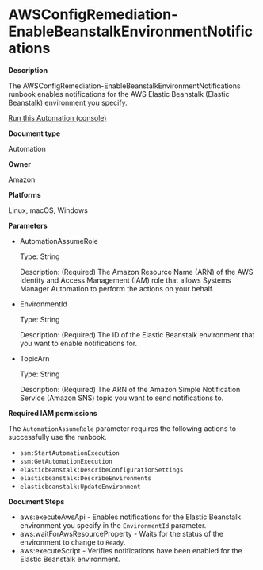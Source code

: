 # AWSConfigRemediation\-EnableBeanstalkEnvironmentNotifications<a name="automation-aws-enable-eb-notifications"></a>

**Description**

The AWSConfigRemediation\-EnableBeanstalkEnvironmentNotifications runbook enables notifications for the AWS Elastic Beanstalk \(Elastic Beanstalk\) environment you specify\.

[Run this Automation \(console\)](https://console.aws.amazon.com/systems-manager/automation/execute/AWSConfigRemediation-EnableBeanstalkEnvironmentNotifications)

**Document type**

Automation

**Owner**

Amazon

**Platforms**

Linux, macOS, Windows

**Parameters**
+ AutomationAssumeRole

  Type: String

  Description: \(Required\) The Amazon Resource Name \(ARN\) of the AWS Identity and Access Management \(IAM\) role that allows Systems Manager Automation to perform the actions on your behalf\.
+ EnvironmentId

  Type: String

  Description: \(Required\) The ID of the Elastic Beanstalk environment that you want to enable notifications for\.
+ TopicArn

  Type: String

  Description: \(Required\) The ARN of the Amazon Simple Notification Service \(Amazon SNS\) topic you want to send notifications to\.

**Required IAM permissions**

The `AutomationAssumeRole` parameter requires the following actions to successfully use the runbook\.
+ `ssm:StartAutomationExecution`
+ `ssm:GetAutomationExecution`
+ `elasticbeanstalk:DescribeConfigurationSettings`
+ `elasticbeanstalk:DescribeEnvironments`
+ `elasticbeanstalk:UpdateEnvironment`

**Document Steps**
+ aws:executeAwsApi \- Enables notifications for the Elastic Beanstalk environment you specify in the `EnvironmentId` parameter\.
+ aws:waitForAwsResourceProperty \- Waits for the status of the environment to change to `Ready`\.
+ aws:executeScript \- Verifies notifications have been enabled for the Elastic Beanstalk environment\.